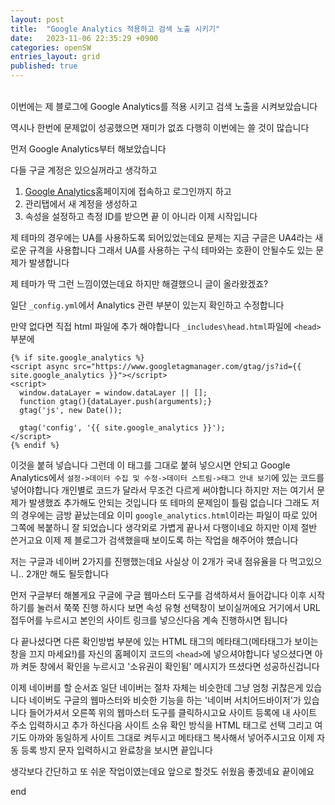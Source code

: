 ```yaml
---
layout: post
title:  "Google Analytics 적용하고 검색 노출 시키기"
date:   2023-11-06 22:35:29 +0900
categories: openSW
entries_layout: grid
published: true
---
```

<br>
이번에는 제 블로그에 Google Analytics를 적용 시키고 검색 노출을 시켜보았습니다

역시나 한번에 문제없이 성공했으면 재미가 없죠 다행히 이번에는 쓸 것이 많습니다

먼저 Google Analytics부터 해보았습니다

다들 구글 계정은 있으실꺼라고 생각하고
1. [Google Analytics](https://analytics.google.com/analytics/web/)홈페이지에 접속하고 로그인까지 하고
2. 관리탭에서 새 계정을 생성하고
3. 속성을 설정하고 측정 ID를 받으면 끝
이 아니라 이제 시작입니다

제 테마의 경우에는 UA를 사용하도록 되어있었는데요 문제는 지금 구글은 UA4라는 새로운 규격을 사용합니다 그래서 UA를 사용하는 구식 테마와는 호환이 안될수도 있는 문제가 발생합니다

제 테마가 딱 그런 느낌이였는데요 하지만 해결했으니 글이 올라왔겠죠?

일단 `_config.yml`에서 Analytics 관련 부분이 있는지 확인하고 수정합니다

만약 없다면 직접 html 파일에 추가 해야합니다
`_includes\head.html`파일에 `<head>` 부분에 
```
{% if site.google_analytics %}
<script async src="https://www.googletagmanager.com/gtag/js?id={{ site.google_analytics }}"></script>
<script>
  window.dataLayer = window.dataLayer || [];
  function gtag(){dataLayer.push(arguments);}
  gtag('js', new Date());

  gtag('config', '{{ site.google_analytics }}');
</script>
{% endif %}
```
이것을 붙혀 넣습니다
그런데 이 태그를 그대로 붙혀 넣으시면 안되고
Google Analytics에서 `설정->데이터 수집 및 수정->데이터 스트림->태그 안내 보기`에 있는 코드를 넣어야합니다
개인별로 코드가 달라서 무조건 다르게 써야합니다
하지만 저는 여기서 문제가 발생했죠
추가해도 안되는 것입니다 또 테마의 문제임이 틀림 없습니다
그래도 저의 경우에는 금방 끝났는데요
이미 `google_analytics.html`이라는 파일이 따로 있어 그쪽에 복붙하니 잘 되었습니다
생각외로 가볍게 끝나서 다행이네요
하지만 이제 절반 쓴거고요
이제 제 블로그가 검색했을때 보이도록 하는 작업을 해주어야 헀습니다

저는 구글과 네이버 2가지를 진행했는데요 사실상 이 2개가 국내 점유율을 다 먹고있으니.. 2개만 해도 될듯합니다

먼저 구글부터 해볼게요
구글에 구글 웹마스터 도구를 검색하셔서 들어갑니다 이후 시작하기를 눌러서 쭉쭉 진행 하시다 보면 속성 유형 선택창이 보이실꺼에요 거기에서 URL 접두어를 누르시고 본인의 사이트 링크를 넣으신다음 계속 진행하시면 됩니다

다 끝나셨다면 다른 확인방법 부분에 있는 HTML 태그의 메타태그(메타태그가 보이는 창을 끄지 마세요!)를 자신의 홈페이지 코드의 `<head>`에 넣으셔야합니다 넣으셨다면 아까 켜둔 창에서 확인을 누르시고 '소유권이 확인됨' 메시지가 뜨셨다면 성공하신겁니다

이제 네이버를 할 순서죠 일단 네이버는 절차 자체는 비슷한데 그냥 엄청 귀찮은게 있습니다
네이버도 구글의 웹마스터와 비슷한 기능을 하는 '네이버 서치어드바이저'가 있습니다
들어가셔서 오른쪽 위의 웹마스터 도구를 클릭하시고요 사이트 등록에 내 사이트 주소 입력하시고 추가 하신다음 사이트 소유 확인 방식을 HTML 태그로 선택 그리고 여기도 아까와 동일하게 사이트 그대로 켜두시고 메타태그 복사해서 넣어주시고요 이제 자동 등록 방지 문자 입력하시고
완료창을 보시면 끝입니다

생각보다 간단하고 또 쉬운 작업이였는데요 앞으로 할것도 쉬웠음 좋겠네요 끝이에요

end



